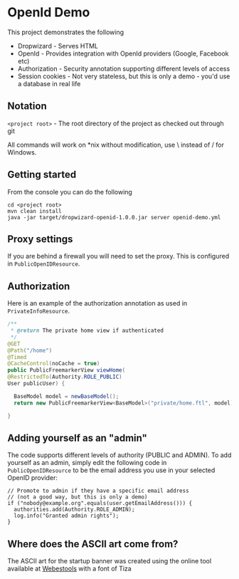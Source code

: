 # OpenId Demo

This project demonstrates the following

* Dropwizard - Serves HTML
* OpenId - Provides integration with OpenId providers (Google, Facebook etc)
* Authorization - Security annotation supporting different levels of access
* Session cookies - Not very stateless, but this is only a demo - you'd use a database in real life
 
## Notation

```<project root>``` - The root directory of the project as checked out through git

All commands will work on *nix without modification, use \ instead of / for Windows.

## Getting started

From the console you can do the following
```
cd <project root>
mvn clean install
java -jar target/dropwizard-openid-1.0.0.jar server openid-demo.yml
```

## Proxy settings

If you are behind a firewall you will need to set the proxy. This is configured in ```PublicOpenIDResource```.

## Authorization

Here is an example of the authorization annotation as used in ```PrivateInfoResource```. 

```java
/**
 * @return The private home view if authenticated
 */
@GET
@Path("/home")
@Timed
@CacheControl(noCache = true)
public PublicFreemarkerView viewHome(
@RestrictedTo(Authority.ROLE_PUBLIC)
User publicUser) {

  BaseModel model = newBaseModel();
  return new PublicFreemarkerView<BaseModel>("private/home.ftl", model);

}
```

## Adding yourself as an "admin"

The code supports different levels of authority (PUBLIC and ADMIN). To add yourself as an admin, 
simply edit the following code in `PublicOpenIDResource` to be the email address you use in your 
selected OpenID provider:

    // Promote to admin if they have a specific email address
    // (not a good way, but this is only a demo)
    if ("nobody@example.org".equals(user.getEmailAddress())) {
      authorities.add(Authority.ROLE_ADMIN);
      log.info("Granted admin rights");
    }
        
## Where does the ASCII art come from?

The ASCII art for the startup banner was created using the online tool available at
[Webestools](http://www.webestools.com/ascii-text-generator-ascii-art-code-online-txt2ascii-text2ascii-maker-free-text-to-ascii-converter.html)
with a font of Tiza
